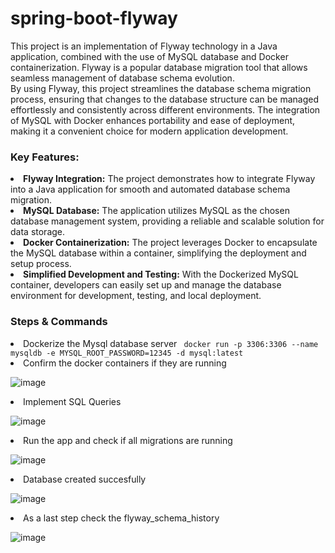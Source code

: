 <h1>spring-boot-flyway</h1>

This project is an implementation of Flyway technology in a Java application, combined with the use of MySQL database and Docker containerization. Flyway is a popular database migration tool that allows seamless management of database schema evolution.<br>
By using Flyway, this project streamlines the database schema migration process, ensuring that changes to the database structure can be managed effortlessly and consistently across different environments. The integration of MySQL with Docker enhances portability and ease of deployment, making it a convenient choice for modern application development.<br>
<h3>Key Features:</h3>
<li><b>Flyway Integration:</b> The project demonstrates how to integrate Flyway into a Java application for smooth and automated database schema migration.<br>
<li><b>MySQL Database:</b> The application utilizes MySQL as the chosen database management system, providing a reliable and scalable solution for data storage.<br>
<li><b>Docker Containerization:</b> The project leverages Docker to encapsulate the MySQL database within a container, simplifying the deployment and setup process.<br>
<li><b>Simplified Development and Testing:</b> With the Dockerized MySQL container, developers can easily set up and manage the database environment for development, testing, and local deployment.<br>

<h3>Steps & Commands</h3>

<li>Dockerize the Mysql database server <code> docker run -p 3306:3306 --name mysqldb -e MYSQL_ROOT_PASSWORD=12345 -d mysql:latest</code><br>
<li>Confirm the docker containers if they are running 

![image](https://github.com/goktugcebe/spring-boot-flyway/assets/114263311/68683423-0626-401e-9995-8858110ea287)

<li>Implement SQL Queries

![image](https://github.com/goktugcebe/spring-boot-flyway/assets/114263311/a4803969-80f2-4b3f-86b6-a054e1d36257)

<li>Run the app and check if all migrations are running

![image](https://github.com/goktugcebe/spring-boot-flyway/assets/114263311/20bf7eb9-22e0-4aef-b812-47ab9891d0ab)

<li>Database created succesfully

![image](https://github.com/goktugcebe/spring-boot-flyway/assets/114263311/65c10955-7151-44a3-b781-2222a661d48e)


<li>As a last step check the flyway_schema_history

![image](https://github.com/goktugcebe/spring-boot-flyway/assets/114263311/4748f85a-f10d-4aa6-b06a-67fc03899925)
